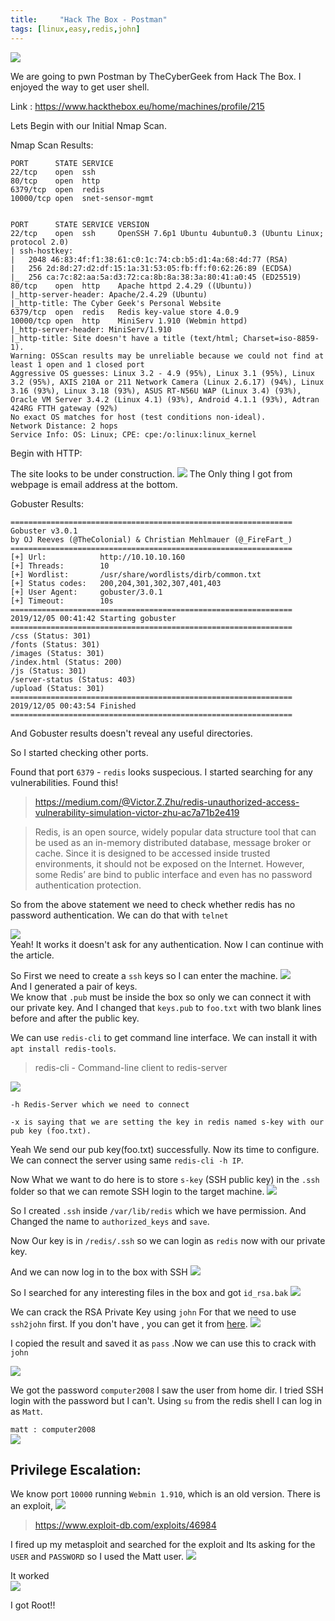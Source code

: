 ```yaml
---
title:     "Hack The Box - Postman"
tags: [linux,easy,redis,john]
---
```


![](https://raw.githubusercontent.com/0xw0lf/0xw0lf.github.io/master/img/htb-postman/1.png)

We are going to pwn Postman by TheCyberGeek from Hack The Box. I enjoyed the way to get user shell.

Link : <https://www.hackthebox.eu/home/machines/profile/215>


Lets Begin with our Initial Nmap Scan.

Nmap Scan Results:

```
PORT      STATE SERVICE
22/tcp    open  ssh
80/tcp    open  http
6379/tcp  open  redis
10000/tcp open  snet-sensor-mgmt


PORT      STATE SERVICE VERSION
22/tcp    open  ssh     OpenSSH 7.6p1 Ubuntu 4ubuntu0.3 (Ubuntu Linux; protocol 2.0)
| ssh-hostkey: 
|   2048 46:83:4f:f1:38:61:c0:1c:74:cb:b5:d1:4a:68:4d:77 (RSA)
|   256 2d:8d:27:d2:df:15:1a:31:53:05:fb:ff:f0:62:26:89 (ECDSA)
|_  256 ca:7c:82:aa:5a:d3:72:ca:8b:8a:38:3a:80:41:a0:45 (ED25519)
80/tcp    open  http    Apache httpd 2.4.29 ((Ubuntu))
|_http-server-header: Apache/2.4.29 (Ubuntu)
|_http-title: The Cyber Geek's Personal Website
6379/tcp  open  redis   Redis key-value store 4.0.9
10000/tcp open  http    MiniServ 1.910 (Webmin httpd)
|_http-server-header: MiniServ/1.910
|_http-title: Site doesn't have a title (text/html; Charset=iso-8859-1).
Warning: OSScan results may be unreliable because we could not find at least 1 open and 1 closed port
Aggressive OS guesses: Linux 3.2 - 4.9 (95%), Linux 3.1 (95%), Linux 3.2 (95%), AXIS 210A or 211 Network Camera (Linux 2.6.17) (94%), Linux 3.16 (93%), Linux 3.18 (93%), ASUS RT-N56U WAP (Linux 3.4) (93%), Oracle VM Server 3.4.2 (Linux 4.1) (93%), Android 4.1.1 (93%), Adtran 424RG FTTH gateway (92%)
No exact OS matches for host (test conditions non-ideal).
Network Distance: 2 hops
Service Info: OS: Linux; CPE: cpe:/o:linux:linux_kernel
```

Begin with HTTP:

The site looks to be under construction.
![](https://raw.githubusercontent.com/0xw0lf/0xw0lf.github.io/master/img/htb-postman/2.png)
The Only thing I got from webpage is email address at the bottom.

Gobuster Results:
```
===============================================================
Gobuster v3.0.1
by OJ Reeves (@TheColonial) & Christian Mehlmauer (@_FireFart_)
===============================================================
[+] Url:            http://10.10.10.160
[+] Threads:        10
[+] Wordlist:       /usr/share/wordlists/dirb/common.txt
[+] Status codes:   200,204,301,302,307,401,403
[+] User Agent:     gobuster/3.0.1
[+] Timeout:        10s
===============================================================
2019/12/05 00:41:42 Starting gobuster
===============================================================
/css (Status: 301)
/fonts (Status: 301)
/images (Status: 301)
/index.html (Status: 200)
/js (Status: 301)
/server-status (Status: 403)
/upload (Status: 301)
===============================================================
2019/12/05 00:43:54 Finished
===============================================================
```
And Gobuster results doesn't reveal any useful directories.

So I started checking other ports.

Found that port ``6379`` - ``redis`` looks suspecious. I started searching for any vulnerabilities.
Found this!

> https://medium.com/@Victor.Z.Zhu/redis-unauthorized-access-vulnerability-simulation-victor-zhu-ac7a71b2e419

>Redis, is an open source, widely popular data structure tool that can be used as an in-memory distributed database, message broker or cache. Since it is designed to be accessed inside trusted environments, it should not be exposed on the Internet. However, some Redis’ are bind to public interface and even has no password authentication protection.

So from the above statement we need to check whether redis has no password authentication. We can do that with ``telnet``

![](https://raw.githubusercontent.com/0xw0lf/0xw0lf.github.io/master/img/htb-postman/3.png)<br/>
Yeah! It works it doesn't ask for any authentication. Now I can continue with the article.

So First we need to create a ``ssh`` keys so I can enter the machine.
![](https://raw.githubusercontent.com/0xw0lf/0xw0lf.github.io/master/img/htb-postman/4.png)<br/>
And I generated a pair of keys.<br/>
We know that ``.pub`` must be inside the box so only we can connect it with our private key. And I changed that ``keys.pub`` to ``foo.txt`` with two blank lines before and after the public key.

We can use ``redis-cli`` to get command line interface. We can install it with ``apt install redis-tools``.

> redis-cli - Command-line client to redis-server

![](https://raw.githubusercontent.com/0xw0lf/0xw0lf.github.io/master/img/htb-postman/5.png)

```
-h Redis-Server which we need to connect 

-x is saying that we are setting the key in redis named s-key with our pub key (foo.txt).
```

Yeah We send our pub key(foo.txt) successfully. Now its time to configure.
We can connect the server using same ``redis-cli -h IP``.

Now What we want to do here is to store ``s-key`` (SSH public key) in the ``.ssh`` folder so that we can remote SSH login to the target machine.
![](https://raw.githubusercontent.com/0xw0lf/0xw0lf.github.io/master/img/htb-postman/6.png)

So I created ``.ssh`` inside ``/var/lib/redis`` which we have permission.
And Changed the name to ``authorized_keys`` and ``save``.

Now Our key is in ``/redis/.ssh`` so we can login as ``redis`` now with our private key.

And we can now log in to the box with SSH
![](https://raw.githubusercontent.com/0xw0lf/0xw0lf.github.io/master/img/htb-postman/7.png)

So I searched for any interesting files in the box and got ``id_rsa.bak``
![](https://raw.githubusercontent.com/0xw0lf/0xw0lf.github.io/master/img/htb-postman/8.png)

We can crack the RSA Private Key using ``john``
For that we need to use ``ssh2john`` first.
If you don't have , you can get it from [here](https://github.com/koboi137/john/blob/bionic/ssh2john.py).
![](https://raw.githubusercontent.com/0xw0lf/0xw0lf.github.io/master/img/htb-postman/9.png)

I copied the result and saved it as ``pass`` .Now we can use this to crack with ``john``

![](https://raw.githubusercontent.com/0xw0lf/0xw0lf.github.io/master/img/htb-postman/10.png)

We got the password ``computer2008`` I saw the user from home dir. I tried SSH login with the password but I can't. Using ``su`` from the redis shell I can log in as ``Matt``.

``matt : computer2008``<br/>
![](https://raw.githubusercontent.com/0xw0lf/0xw0lf.github.io/master/img/htb-postman/11.png)

## Privilege Escalation:

We know port ``10000`` running ``Webmin 1.910``, which is an old version.
There is an exploit, 
![](https://raw.githubusercontent.com/0xw0lf/0xw0lf.github.io/master/img/htb-postman/12.png)

> https://www.exploit-db.com/exploits/46984

I fired up my metasploit and searched for the exploit and 
Its asking for the ``USER`` and ``PASSWORD`` so I used the Matt user.
![](https://raw.githubusercontent.com/0xw0lf/0xw0lf.github.io/master/img/htb-postman/13.png)

It worked <br/>
![](https://raw.githubusercontent.com/0xw0lf/0xw0lf.github.io/master/img/htb-postman/14.png)

I got Root!!














